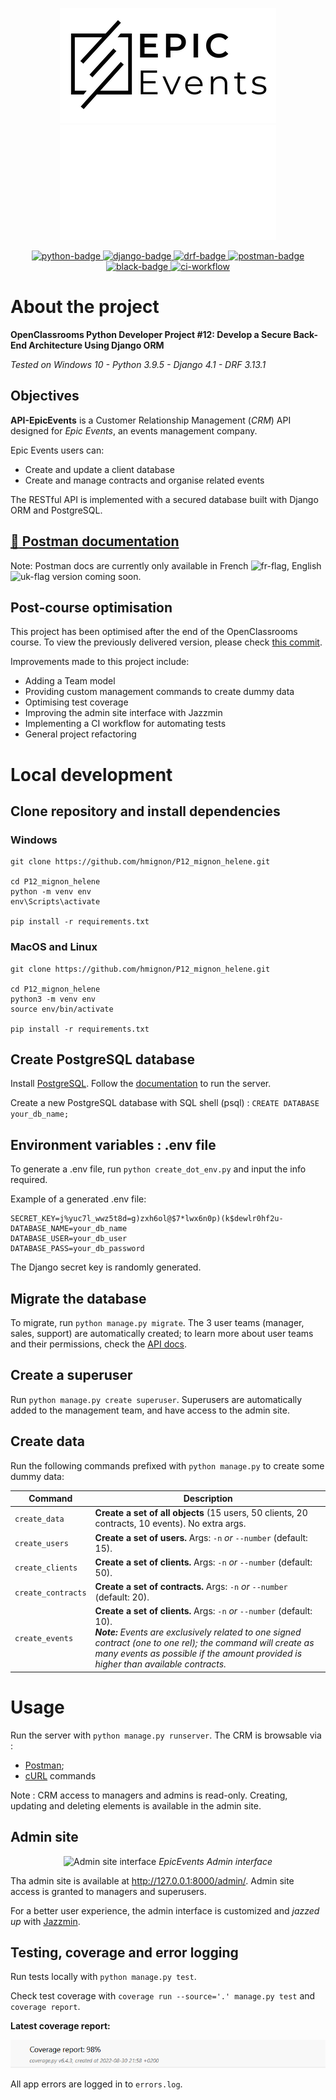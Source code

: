 <p align="center">
  <img src="img/logo_light.png#gh-light-mode-only" alt="logo-light" />
  <img src="img/logo_dark.png#gh-dark-mode-only" alt="logo-dark" />
</p>

<p align="center">
  <a href="https://www.python.org">
    <img src="https://img.shields.io/badge/Python-3.8+-3776AB?style=flat&logo=python&logoColor=white" alt="python-badge">
  </a>
  <a href="https://www.djangoproject.com">
    <img src="https://img.shields.io/badge/Django-4.0+-092E20?style=flat&logo=django&logoColor=white" alt="django-badge">
  </a>
    <a href="https://www.django-rest-framework.org/">
    <img src="https://img.shields.io/badge/DRF-3.13.1-a30000?style=flat" alt="drf-badge">
  </a>
  <a href="https://documenter.getpostman.com/view/19098124/UVkvHCLn">
    <img src="https://img.shields.io/badge/Postman-Docs-f06732?style=flat&logo=postman&logoColor=white" alt="postman-badge">
  </a>
  <a href="https://black.readthedocs.io/en/stable/index.html">
    <img src="https://img.shields.io/badge/code%20style-black-000000.svg" alt="black-badge">
  </a>
  <a href="https://github.com/hmignon/P12_mignon_helene/actions">
    <img src="https://img.shields.io/github/workflow/status/hmignon/P12_mignon_helene/Django%20CI?logo=github" alt="ci-workflow">
  </a>
</p>

# About the project

**OpenClassrooms Python Developer Project #12: Develop a Secure Back-End Architecture Using Django ORM**

_Tested on Windows 10 - Python 3.9.5 - Django 4.1 - DRF 3.13.1_

## Objectives

**API-EpicEvents** is a Customer Relationship Management (*CRM*) API designed for _Epic Events_, 
an events management company.

Epic Events users can:

- Create and update a client database
- Create and manage contracts and organise related events

The RESTful API is implemented with a secured database built with Django ORM and PostgreSQL.

## [:orange_book: Postman documentation](https://documenter.getpostman.com/view/19098124/UVkvHCLn)

Note: Postman docs are currently only available in French ![fr-flag](https://flagcdn.com/16x12/fr.png), 
English ![uk-flag](https://flagcdn.com/16x12/gb.png) version coming soon.

## Post-course optimisation

This project has been optimised after the end of the OpenClassrooms course.
To view the previously delivered version, please check 
[this commit](https://github.com/hmignon/P12_mignon_helene/tree/0ad82d7f9b552faddc864a8154e37bf4377e5d4d).

Improvements made to this project include:

- Adding a Team model
- Providing custom management commands to create dummy data
- Optimising test coverage
- Improving the admin site interface with Jazzmin
- Implementing a CI workflow for automating tests
- General project refactoring

# Local development

## Clone repository and install dependencies

### Windows

```
git clone https://github.com/hmignon/P12_mignon_helene.git

cd P12_mignon_helene 
python -m venv env 
env\Scripts\activate

pip install -r requirements.txt
```

### MacOS and Linux

```
git clone https://github.com/hmignon/P12_mignon_helene.git

cd P12_mignon_helene 
python3 -m venv env 
source env/bin/activate

pip install -r requirements.txt
```

## Create PostgreSQL database

Install [PostgreSQL](https://www.postgresql.org/download/).
Follow the [documentation](https://www.postgresql.org) to run the server.

Create a new PostgreSQL database with SQL shell (psql) : ```CREATE DATABASE your_db_name;```

## Environment variables : .env file

To generate a .env file, run ```python create_dot_env.py``` and input the info required.

Example of a generated .env file:

    SECRET_KEY=j%yuc7l_wwz5t8d=g)zxh6ol@$7*lwx6n0p)(k$dewlr0hf2u-
    DATABASE_NAME=your_db_name
    DATABASE_USER=your_db_user
    DATABASE_PASS=your_db_password

The Django secret key is randomly generated.

## Migrate the database

To migrate, run ```python manage.py migrate```. The 3 user teams (manager, sales, support) are 
automatically created; to learn more about user teams and their permissions, 
check the [API docs](https://documenter.getpostman.com/view/19098124/UVkvHCLn).

## Create a superuser

Run ```python manage.py create superuser```. Superusers are automatically added to the management team, 
and have access to the admin site.

## Create data

Run the following commands prefixed with ```python manage.py``` to create some dummy data:

| Command                | Description                                                                                                                                                                                                                                                                             |
|------------------------|-----------------------------------------------------------------------------------------------------------------------------------------------------------------------------------------------------------------------------------------------------------------------------------------|
| ```create_data```      | **Create a set of all objects** (15 users, 50 clients, 20 contracts, 10 events). No extra args.                                                                                                                                                                                         |
| ```create_users```     | **Create a set of users.** Args: ```-n``` *or* ```--number``` (default: 15).                                                                                                                                                                                                            |
| ```create_clients```   | **Create a set of clients.** Args: ```-n``` *or* ```--number``` (default: 50).                                                                                                                                                                                                          |
| ```create_contracts``` | **Create a set of contracts.** Args: ```-n``` *or* ```--number``` (default: 20).                                                                                                                                                                                                        |
| ```create_events```    | **Create a set of clients.** Args: ```-n``` *or* ```--number``` (default: 10). <br/>***Note:*** *Events are exclusively related to one signed contract (one to one rel); the command will create as many events as possible if the amount provided is higher than available contracts.* |


# Usage

Run the server with ```python manage.py runserver```. The CRM is browsable via :

- [Postman](https://www.postman.com/);
- [cURL](https://curl.se) commands

Note : CRM access to managers and admins is read-only. Creating, updating and deleting elements is 
available in the admin site.

## Admin site

<p align="center">
    <img src="img/admin_site.gif" alt="Admin site interface" />
    <em>EpicEvents Admin interface</em>
</p>

Tha admin site is available at http://127.0.0.1:8000/admin/. Admin site access is granted to managers 
and superusers.

For a better user experience, the admin interface is customized and *jazzed up* with [Jazzmin](https://django-jazzmin.readthedocs.io).


## Testing, coverage and error logging

Run tests locally with ```python manage.py test```.

Check test coverage with ```coverage run --source='.' manage.py test``` and ```coverage report```.

**Latest coverage report:**

<p align="center">
    <img src="img/coverage_report.png" alt="latest coverage report" />
</p>

All app errors are logged in to ```errors.log```.
